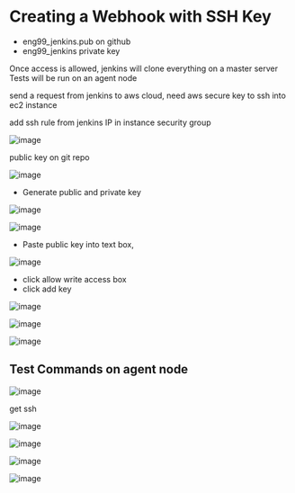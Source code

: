 
# Creating a Webhook with SSH Key

- eng99_jenkins.pub on github
- eng99_jenkins private key

Once access is allowed, jenkins will clone everything on a master server
Tests will be run on an agent node

send a request from jenkins to aws cloud, need aws secure key to ssh into ec2 instance

add ssh rule from jenkins IP in instance security group

![image](https://user-images.githubusercontent.com/14828358/145381694-d7874cc0-898e-4bdc-8f17-d510d7a19702.png)

public key on git repo

![image](https://user-images.githubusercontent.com/14828358/145386524-d8790539-af45-4ba9-b4df-e6cc54d4246d.png)

- Generate public and private key


![image](https://user-images.githubusercontent.com/14828358/145387297-70162a45-7849-40b0-9764-d4d197b28d9e.png)


![image](https://user-images.githubusercontent.com/14828358/145387218-905e9326-2195-4099-8696-ced4722653ea.png)

- Paste public key into text box, 

![image](https://user-images.githubusercontent.com/14828358/145388926-79b91786-2d0f-4e15-80b1-9d2ed7d36381.png)


- click allow write access box
- click add key



![image](https://user-images.githubusercontent.com/14828358/145387498-8c7df23d-2cbd-407e-9eaf-67c0dcc424c2.png)

![image](https://user-images.githubusercontent.com/14828358/145390483-fa2251b6-e1a6-4fcd-b08d-50fa8ad2e0db.png)

![image](https://user-images.githubusercontent.com/14828358/145390524-d0223c95-155f-4253-a38d-f09f24f1d202.png)


## Test Commands on agent node

![image](https://user-images.githubusercontent.com/14828358/145390765-66463f13-ab70-43db-8771-b9f961425779.png)

get ssh

![image](https://user-images.githubusercontent.com/14828358/145390912-119c8afe-00be-4262-b3cf-18b9364ced63.png)

![image](https://user-images.githubusercontent.com/14828358/145391501-2c84d485-c7d7-4abc-b07e-224b32b6334b.png)

![image](https://user-images.githubusercontent.com/14828358/145391325-f19c4e6f-6c0d-4633-b661-e7e43225cfd2.png)

![image](https://user-images.githubusercontent.com/14828358/145391447-1665c4d2-f914-4406-bd4f-f36509bd93fc.png)







